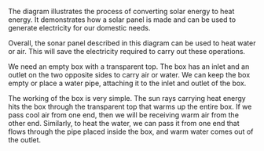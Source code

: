 The diagram illustrates the process of converting solar energy to heat energy. It demonstrates how a solar panel is made and can be used to generate electricity for our domestic needs.

Overall, the sonar panel described in this diagram can be used to heat water or air. This will save the electricity required to carry out these operations.

We need an empty box with a transparent top. The box has an inlet and an outlet on the two opposite sides to carry air or water. We can keep the box empty or place a water pipe, attaching it to the inlet and outlet of the box.

The working of the box is very simple. The sun rays carrying heat energy hits the box through the transparent top that warms up the entire box. If we pass cool air from one end, then we will be receiving warm air from the other end. Similarly, to heat the water, we can pass it from one end that flows through the pipe placed inside the box, and warm water comes out of the outlet.